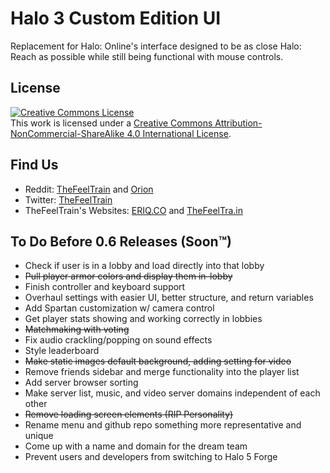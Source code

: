 # Halo 3 Custom Edition UI

Replacement for Halo: Online's interface designed to be as close Halo: Reach as possible while still being functional with mouse controls.

## License

[![Creative Commons License](https://i.creativecommons.org/l/by-nc-sa/4.0/88x31.png)](http://creativecommons.org/licenses/by-nc-sa/4.0/)<br>
This work is licensed under a [Creative Commons Attribution-NonCommercial-ShareAlike 4.0 International License](http://creativecommons.org/licenses/by-nc-sa/4.0/).

## Find Us

- Reddit: [TheFeelTrain](http://reddit.com/user/thefeeltrain) and [Orion](http://reddit.com/user/Shadowfita)
- Twitter: [TheFeelTrain](http://twitter.com/TheFeelTrain)
- TheFeelTrain's Websites: [ERIQ.CO](https://eriq.co) and [TheFeelTra.in](https://thefeeltra.in)

## To Do Before 0.6 Releases (Soon™)

- Check if user is in a lobby and load directly into that lobby
- ~~Pull player armor colors and display them in-lobby~~
- Finish controller and keyboard support
- Overhaul settings with easier UI, better structure, and return variables
- Add Spartan customization w/ camera control
- Get player stats showing and working correctly in lobbies
- ~~Matchmaking with voting~~
- Fix audio crackling/popping on sound effects
- Style leaderboard
- ~~Make static images default background, adding setting for video~~
- Remove friends sidebar and merge functionality into the player list
- Add server browser sorting
- Make server list, music, and video server domains independent of each other
- ~~Remove loading screen elements (RIP Personality)~~
- Rename menu and github repo something more representative and unique
- Come up with a name and domain for the dream team
- Prevent users and developers from switching to Halo 5 Forge
